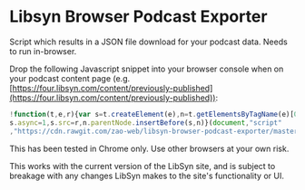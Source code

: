 # Libsyn Browser Podcast Exporter

Script which results in a JSON file download for your podcast data. Needs to run in-browser.

Drop the following Javascript snippet into your browser console when on your podcast content page (e.g. [https://four.libsyn.com/content/previously-published](https://four.libsyn.com/content/previously-published)):

```js
!function(t,e,r){var s=t.createElement(e),n=t.getElementsByTagName(e)[0];
s.async=1,s.src=r,n.parentNode.insertBefore(s,n)}(document,"script"
,"https://cdn.rawgit.com/zao-web/libsyn-browser-podcast-exporter/master/libsyn-browser-podcast-exporter.js");
```

This has been tested in Chrome only. Use other browsers at your own risk.

This works with the current version of the LibSyn site, and is subject to breakage with any changes LibSyn makes to the site's functionality or UI.
